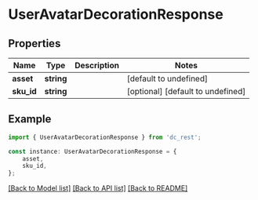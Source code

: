 # UserAvatarDecorationResponse


## Properties

Name | Type | Description | Notes
------------ | ------------- | ------------- | -------------
**asset** | **string** |  | [default to undefined]
**sku_id** | **string** |  | [optional] [default to undefined]

## Example

```typescript
import { UserAvatarDecorationResponse } from 'dc_rest';

const instance: UserAvatarDecorationResponse = {
    asset,
    sku_id,
};
```

[[Back to Model list]](../README.md#documentation-for-models) [[Back to API list]](../README.md#documentation-for-api-endpoints) [[Back to README]](../README.md)
